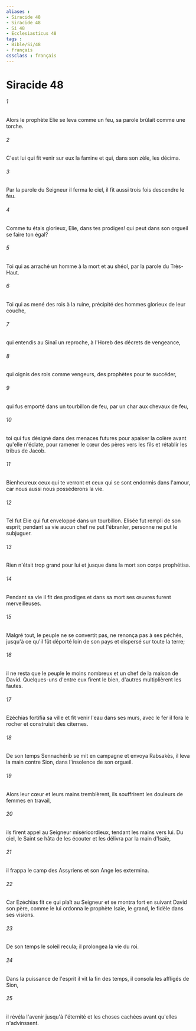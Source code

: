 ```yaml
---
aliases : 
- Siracide 48
- Siracide 48
- Si 48
- Ecclesiasticus 48
tags : 
- Bible/Si/48
- français
cssclass : français
---
```


# Siracide 48

###### 1
Alors le prophète Elie se leva comme un feu, sa parole brûlait comme une torche.
###### 2
C'est lui qui fit venir sur eux la famine et qui, dans son zèle, les décima.
###### 3
Par la parole du Seigneur il ferma le ciel, il fit aussi trois fois descendre le feu.
###### 4
Comme tu étais glorieux, Elie, dans tes prodiges! qui peut dans son orgueil se faire ton égal?
###### 5
Toi qui as arraché un homme à la mort et au shéol, par la parole du Très-Haut.
###### 6
Toi qui as mené des rois à la ruine, précipité des hommes glorieux de leur couche,
###### 7
qui entendis au Sinaï un reproche, à l'Horeb des décrets de vengeance,
###### 8
qui oignis des rois comme vengeurs, des prophètes pour te succéder,
###### 9
qui fus emporté dans un tourbillon de feu, par un char aux chevaux de feu,
###### 10
toi qui fus désigné dans des menaces futures pour apaiser la colère avant qu'elle n'éclate, pour ramener le cœur des pères vers les fils et rétablir les tribus de Jacob.
###### 11
Bienheureux ceux qui te verront et ceux qui se sont endormis dans l'amour, car nous aussi nous posséderons la vie.
###### 12
Tel fut Elie qui fut enveloppé dans un tourbillon. Elisée fut rempli de son esprit; pendant sa vie aucun chef ne put l'ébranler, personne ne put le subjuguer.
###### 13
Rien n'était trop grand pour lui et jusque dans la mort son corps prophétisa.
###### 14
Pendant sa vie il fit des prodiges et dans sa mort ses œuvres furent merveilleuses.
###### 15
Malgré tout, le peuple ne se convertit pas, ne renonça pas à ses péchés, jusqu'à ce qu'il fût déporté loin de son pays et dispersé sur toute la terre;
###### 16
il ne resta que le peuple le moins nombreux et un chef de la maison de David. Quelques-uns d'entre eux firent le bien, d'autres multiplièrent les fautes.
###### 17
Ezéchias fortifia sa ville et fit venir l'eau dans ses murs, avec le fer il fora le rocher et construisit des citernes.
###### 18
De son temps Sennachérib se mit en campagne et envoya Rabsakès, il leva la main contre Sion, dans l'insolence de son orgueil.
###### 19
Alors leur cœur et leurs mains tremblèrent, ils souffrirent les douleurs de femmes en travail,
###### 20
ils firent appel au Seigneur miséricordieux, tendant les mains vers lui. Du ciel, le Saint se hâta de les écouter et les délivra par la main d'Isaïe,
###### 21
il frappa le camp des Assyriens et son Ange les extermina.
###### 22
Car Ezéchias fit ce qui plaît au Seigneur et se montra fort en suivant David son père, comme le lui ordonna le prophète Isaïe, le grand, le fidèle dans ses visions.
###### 23
De son temps le soleil recula; il prolongea la vie du roi.
###### 24
Dans la puissance de l'esprit il vit la fin des temps, il consola les affligés de Sion,
###### 25
il révéla l'avenir jusqu'à l'éternité et les choses cachées avant qu'elles n'advinssent.

